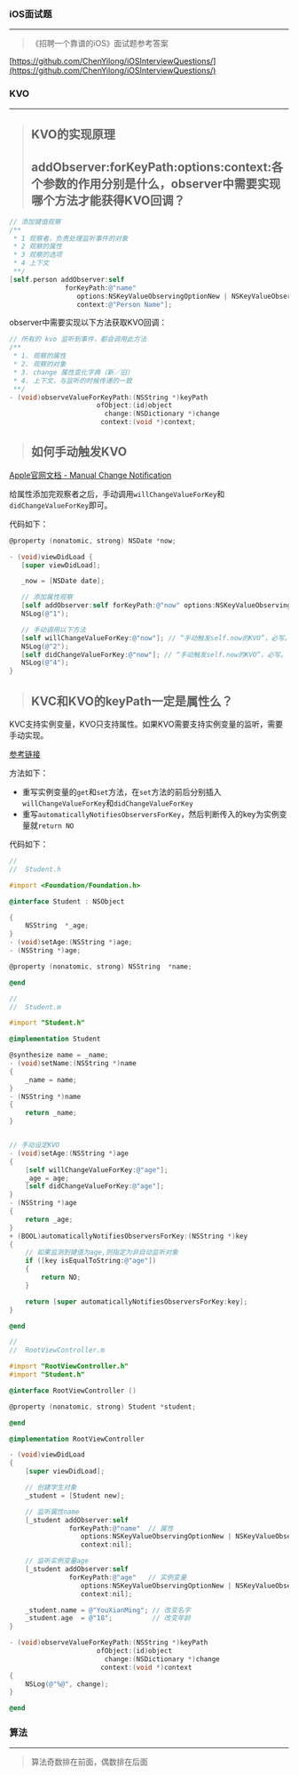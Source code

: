 ### iOS面试题

---

> 《招聘一个靠谱的iOS》面试题参考答案

[https://github.com/ChenYilong/iOSInterviewQuestions/](https://github.com/ChenYilong/iOSInterviewQuestions/)

### KVO

---

> ## KVO的实现原理
>
> ## addObserver:forKeyPath:options:context:各个参数的作用分别是什么，observer中需要实现哪个方法才能获得KVO回调？

```objectivec
// 添加键值观察
/**
 * 1 观察者，负责处理监听事件的对象
 * 2 观察的属性
 * 3 观察的选项
 * 4 上下文
 **/
[self.person addObserver:self 
              forKeyPath:@"name" 
                 options:NSKeyValueObservingOptionNew | NSKeyValueObservingOptionOld 
                 context:@"Person Name"];
```

observer中需要实现以下方法获取KVO回调：

```objectivec
// 所有的 kvo 监听到事件，都会调用此方法
/**
 * 1. 观察的属性
 * 2. 观察的对象
 * 3. change 属性变化字典（新／旧）
 * 4. 上下文，与监听的时候传递的一致
 **/
- (void)observeValueForKeyPath:(NSString *)keyPath 
                      ofObject:(id)object 
                        change:(NSDictionary *)change 
                       context:(void *)context;
```

> ## 如何手动触发KVO

[Apple官网文档 - Manual Change Notification](https://developer.apple.com/library/archive/documentation/Cocoa/Conceptual/KeyValueObserving/Articles/KVOCompliance.html#//apple_ref/doc/uid/20002178-SW3)

给属性添加完观察者之后，手动调用`willChangeValueForKey`和`didChangeValueForKey`即可。

代码如下：

```objectivec
@property (nonatomic, strong) NSDate *now;

- (void)viewDidLoad {
   [super viewDidLoad];

   _now = [NSDate date];

   // 添加属性观察
   [self addObserver:self forKeyPath:@"now" options:NSKeyValueObservingOptionNew context:nil];
   NSLog(@"1");

   // 手动调用以下方法
   [self willChangeValueForKey:@"now"]; // “手动触发self.now的KVO”，必写。
   NSLog(@"2");
   [self didChangeValueForKey:@"now"]; // “手动触发self.now的KVO”，必写。
   NSLog(@"4");
}
```

> ## KVC和KVO的keyPath一定是属性么？

KVC支持实例变量，KVO只支持属性。如果KVO需要支持实例变量的监听，需要手动实现。

[参考链接](https://yq.aliyun.com/articles/30483)

方法如下：

* 重写实例变量的`get`和`set`方法，在`set`方法的前后分别插入`willChangeValueForKey`和`didChangeValueForKey`
* 重写`automaticallyNotifiesObserversForKey`，然后判断传入的key为实例变量就`return NO`

代码如下：

```objectivec
//
//  Student.h

#import <Foundation/Foundation.h>

@interface Student : NSObject

{
    NSString  *_age;
}
- (void)setAge:(NSString *)age;
- (NSString *)age;

@property (nonatomic, strong) NSString  *name;

@end
```

```objectivec
//
//  Student.m

#import "Student.h"

@implementation Student

@synthesize name = _name;
- (void)setName:(NSString *)name
{
    _name = name;
}
- (NSString *)name
{
    return _name;
}


// 手动设定KVO
- (void)setAge:(NSString *)age
{
    [self willChangeValueForKey:@"age"];
    _age = age;
    [self didChangeValueForKey:@"age"];
}
- (NSString *)age
{
    return _age;
}
+ (BOOL)automaticallyNotifiesObserversForKey:(NSString *)key
{
    // 如果监测到键值为age,则指定为非自动监听对象
    if ([key isEqualToString:@"age"])
    {
        return NO;
    }

    return [super automaticallyNotifiesObserversForKey:key];
}

@end
```

```objectivec
//
//  RootViewController.m

#import "RootViewController.h"
#import "Student.h"

@interface RootViewController ()

@property (nonatomic, strong) Student *student;

@end

@implementation RootViewController

- (void)viewDidLoad
{
    [super viewDidLoad];

    // 创建学生对象
    _student = [Student new];

    // 监听属性name
    [_student addObserver:self
               forKeyPath:@"name"  // 属性
                  options:NSKeyValueObservingOptionNew | NSKeyValueObservingOptionOld
                  context:nil];

    // 监听实例变量age
    [_student addObserver:self
               forKeyPath:@"age"   // 实例变量
                  options:NSKeyValueObservingOptionNew | NSKeyValueObservingOptionOld
                  context:nil];

    _student.name = @"YouXianMing"; // 改变名字
    _student.age  = @"18";          // 改变年龄
}

- (void)observeValueForKeyPath:(NSString *)keyPath
                      ofObject:(id)object
                        change:(NSDictionary *)change
                       context:(void *)context
{
    NSLog(@"%@", change);
}

@end
```

### 算法

---

> 算法奇数排在前面，偶数排在后面



